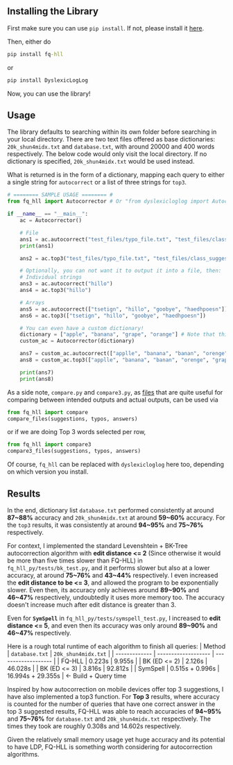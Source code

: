 ## Installing the Library
First make sure you can use `pip install`. If not, please install it [here](https://pypi.org/project/pip/).

Then, either do 

```cmd
pip install fq-hll
```

or

```cmd
pip install DyslexicLogLog
````

Now, you can use the library!

## Usage
The library defaults to searching within its own folder before searching in your local directory. There are two text files offered as base dictionaries: `20k_shun4midx.txt` and `database.txt`, with around 20000 and 400 words respectively. The below code would only visit the local directory. If no dictionary is specified, `20k_shun4midx.txt` would be used instead.

What is returned is in the form of a dictionary, mapping each query to either a single string for `autocorrect` or a list of three strings for `top3`. 

```py
# ======== SAMPLE USAGE ======== #
from fq_hll import Autocorrector # Or "from dyslexicloglog import Autocorrector", just choose the one you installed

if __name__ == "__main__":
    ac = Autocorrector()

    # File
    ans1 = ac.autocorrect("test_files/typo_file.txt", "test_files/class_suggestions.txt")
    print(ans1)

    ans2 = ac.top3("test_files/typo_file.txt", "test_files/class_suggestions.txt")

    # Optionally, you can not want it to output it into a file, then:
    # Individual strings
    ans3 = ac.autocorrect("hillo")
    ans4 = ac.top3("hillo")

    # Arrays
    ans5 = ac.autocorrect(["tsetign", "hillo", "goobye", "haedhpoesn"])
    ans6 = ac.top3(["tsetign", "hillo", "goobye", "haedhpoesn"])

    # You can even have a custom dictionary!
    dictionary = ["apple", "banana", "grape", "orange"] # Note that this dictionary would be treated as if it's from most to least frequently used
    custom_ac = Autocorrector(dictionary)

    ans7 = custom_ac.autocorrect(["applle", "banana", "banan", "orenge", "grap", "pineapple"])
    ans8 = custom_ac.top3(["applle", "banana", "banan", "orenge", "grap", "pineapple"])

    print(ans7)
    print(ans8)
```

As a side note, `compare.py` and `compare3.py`, as [files](https://github.com/shun4midx/FQ-HyperLogLog-Autocorrect/tree/main/fq_hll_py/src/fq_hll) that are quite useful for comparing between intended outputs and actual outputs, can be used via 

```py
from fq_hll import compare
compare_files(suggestions, typos, answers)
```

or if we are doing Top 3 words selected per row,

```py
from fq_hll import compare3
compare3_files(suggestions, typos, answers)
```

Of course, `fq_hll` can be replaced with `dyslexicloglog` here too, depending on which version you install.

## Results
In the end, dictionary list `database.txt` performed consistently at around **87~88%** accuracy and `20k_shun4midx.txt` at around **59~60%** accuracy. For the `top3` results, it was consistently at around **94~95%** and **75~76%** respectively.

For context, I implemented the standard Levenshtein + BK-Tree autocorrection algorithm with **edit distance <= 2** (Since otherwise it would be more than five times slower than FQ-HLL) in `fq_hll_py/tests/bk_test.py`, and it performs slower but also at a lower accuracy, at around **75~76%** and **43~44%** respectively. I even increased the **edit distance to be <= 3**, and allowed the program to be exponentially slower. Even then, its accuracy only achieves around **89~90%** and **46~47%** respectively, undoubtedly it uses more memory too. The accuracy doesn't increase much after edit distance is greater than 3.

Even for **`SymSpell`** in `fq_hll_py/tests/symspell_test.py`, I increased to **edit distance <= 5**, and even then its accuracy was only around **89~90%** and **46~47%** respectively.

Here is a rough total runtime of each algorithm to finish all queries:
| Method        | `database.txt`      | `20k_shun4midx.txt` |
| ------------- | ------------------- | ------------------- |
| FQ-HLL        | 0.223s              | 9.955s              |
| BK (ED <= 2)  | 2.126s              | 46.028s             |
| BK (ED <= 3)  | 3.816s              | 92.812s             |
| SymSpell      | 0.515s + 0.996s     | 16.994s + 29.355s   | <- Build + Query time

Inspired by how autocorrection on mobile devices offer top 3 suggestions, I have also implemented a top3 function. For **Top 3** results, where accuracy is counted for the number of queries that have one correct answer in the top 3 suggested results, FQ-HLL was able to reach accuracies of **94~95%** and **75~76%** for `database.txt` and `20k_shun4midx.txt` respectively. The times they took are roughly 0.308s and 14.602s respectively.

Given the relatively small memory usage yet huge accuracy and its potential to have LDP, FQ-HLL is something worth considering for autocorrection algorithms.